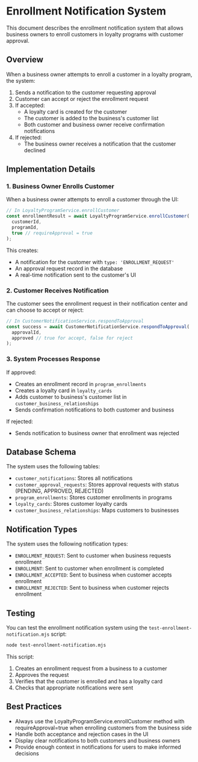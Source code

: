# Enrollment Notification System

This document describes the enrollment notification system that allows business owners to enroll customers in loyalty programs with customer approval.

## Overview

When a business owner attempts to enroll a customer in a loyalty program, the system:

1. Sends a notification to the customer requesting approval
2. Customer can accept or reject the enrollment request
3. If accepted:
   - A loyalty card is created for the customer
   - The customer is added to the business's customer list
   - Both customer and business owner receive confirmation notifications
4. If rejected:
   - The business owner receives a notification that the customer declined

## Implementation Details

### 1. Business Owner Enrolls Customer

When a business owner attempts to enroll a customer through the UI:

```javascript
// In LoyaltyProgramService.enrollCustomer
const enrollmentResult = await LoyaltyProgramService.enrollCustomer(
  customerId,
  programId,
  true // requireApproval = true
);
```

This creates:
- A notification for the customer with `type: 'ENROLLMENT_REQUEST'`
- An approval request record in the database
- A real-time notification sent to the customer's UI

### 2. Customer Receives Notification

The customer sees the enrollment request in their notification center and can choose to accept or reject:

```javascript
// In CustomerNotificationService.respondToApproval
const success = await CustomerNotificationService.respondToApproval(
  approvalId,
  approved // true for accept, false for reject
);
```

### 3. System Processes Response

If approved:
- Creates an enrollment record in `program_enrollments`
- Creates a loyalty card in `loyalty_cards`
- Adds customer to business's customer list in `customer_business_relationships`
- Sends confirmation notifications to both customer and business

If rejected:
- Sends notification to business owner that enrollment was rejected

## Database Schema

The system uses the following tables:

- `customer_notifications`: Stores all notifications
- `customer_approval_requests`: Stores approval requests with status (PENDING, APPROVED, REJECTED)
- `program_enrollments`: Stores customer enrollments in programs
- `loyalty_cards`: Stores customer loyalty cards
- `customer_business_relationships`: Maps customers to businesses

## Notification Types

The system uses the following notification types:

- `ENROLLMENT_REQUEST`: Sent to customer when business requests enrollment
- `ENROLLMENT`: Sent to customer when enrollment is completed
- `ENROLLMENT_ACCEPTED`: Sent to business when customer accepts enrollment
- `ENROLLMENT_REJECTED`: Sent to business when customer rejects enrollment

## Testing

You can test the enrollment notification system using the `test-enrollment-notification.mjs` script:

```bash
node test-enrollment-notification.mjs
```

This script:
1. Creates an enrollment request from a business to a customer
2. Approves the request
3. Verifies that the customer is enrolled and has a loyalty card
4. Checks that appropriate notifications were sent

## Best Practices

- Always use the LoyaltyProgramService.enrollCustomer method with requireApproval=true when enrolling customers from the business side
- Handle both acceptance and rejection cases in the UI
- Display clear notifications to both customers and business owners
- Provide enough context in notifications for users to make informed decisions 